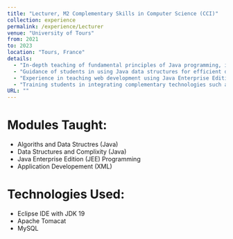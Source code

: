 ```yaml
---
title: "Lecturer, M2 Complementary Skills in Computer Science (CCI)"
collection: experience
permalink: /experience/Lecturer
venue: "University of Tours"
from: 2021
to: 2023
location: "Tours, France"
details:
  - "In-depth teaching of fundamental principles of Java programming, including the design of general algorithms and basic Java programming."
  - "Guidance of students in using Java data structures for efficient data manipulation and program performance optimization."
  - "Experience in teaching web development using Java Enterprise Edition (JEE) for creating dynamic and interactive web applications."
  - "Training students in integrating complementary technologies such as XML for data manipulation and storage."
URL: ""
---
```


# Modules Taught:
- Algoriths and Data Structres (Java)
- Data Structures and Complixity (Java)
- Java Enterprise Edition (JEE) Programming
- Application Developement (XML)

# Technologies Used:
- Eclipse IDE with JDK 19
- Apache Tomacat
- MySQL
